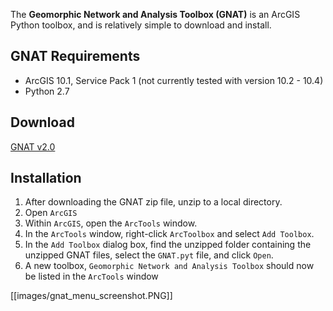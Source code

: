 The **Geomorphic Network and Analysis Toolbox (GNAT)** is an ArcGIS Python toolbox, and is relatively simple to download and install.

## GNAT Requirements

* ArcGIS 10.1, Service Pack 1 (not currently tested with version 10.2 - 10.4)
* Python 2.7

## Download

[GNAT v2.0](https://github.com/SouthForkResearch/gnat/archive/master.zip)

## Installation

1. After downloading the GNAT zip file, unzip to a local directory.
2. Open `ArcGIS`
3. Within `ArcGIS`, open the `ArcTools` window.
4. In the `ArcTools` window, right-click `ArcToolbox` and select `Add Toolbox`.
5. In the `Add Toolbox` dialog box, find the unzipped folder containing the unzipped GNAT files, select the `GNAT.pyt` file, and click `Open`.
6. A new toolbox, `Geomorphic Network and Analysis Toolbox` should now be listed in the `ArcTools` window

[[images/gnat_menu_screenshot.PNG]]